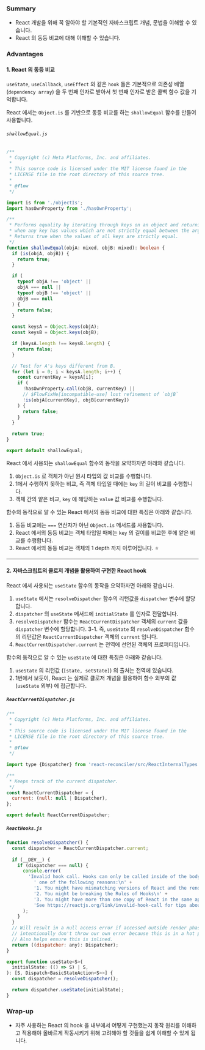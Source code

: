 ### Summary
- React 개발을 위해 꼭 알아야 할 기본적인 자바스크립트 개념, 문법을 이해할 수 있습니다.
- React 의 동등 비교에 대해 이해할 수 있습니다.

### Advantages
#### 1. React 의 동등 비교
`useState`, `useCallback`, `useEffect` 와 같은 `hook` 들은 기본적으로 의존성 배열 (`dependency array`) 을 두 번째 인자로 받아서 첫 번째 인자로 받은 콜백 함수 값을 기억합니다.

React 에서는 `Object.is` 를 기반으로 동등 비교를 하는 `shallowEqual` 함수를 만들어 사용합니다.

###### `shallowEqual.js`
```ts
/**
 * Copyright (c) Meta Platforms, Inc. and affiliates.
 *
 * This source code is licensed under the MIT license found in the
 * LICENSE file in the root directory of this source tree.
 *
 * @flow
 */

import is from './objectIs';
import hasOwnProperty from './hasOwnProperty';

/**
 * Performs equality by iterating through keys on an object and returning false
 * when any key has values which are not strictly equal between the arguments.
 * Returns true when the values of all keys are strictly equal.
 */
function shallowEqual(objA: mixed, objB: mixed): boolean {
  if (is(objA, objB)) {
    return true;
  }

  if (
    typeof objA !== 'object' ||
    objA === null ||
    typeof objB !== 'object' ||
    objB === null
  ) {
    return false;
  }

  const keysA = Object.keys(objA);
  const keysB = Object.keys(objB);

  if (keysA.length !== keysB.length) {
    return false;
  }

  // Test for A's keys different from B.
  for (let i = 0; i < keysA.length; i++) {
    const currentKey = keysA[i];
    if (
      !hasOwnProperty.call(objB, currentKey) ||
      // $FlowFixMe[incompatible-use] lost refinement of `objB`
      !is(objA[currentKey], objB[currentKey])
    ) {
      return false;
    }
  }

  return true;
}

export default shallowEqual;
```

React 에서 사용되는 `shallowEqual` 함수의 동작을 요약하자면 아래와 같습니다.

1. `Object.is` 로 객체가 아닌 원시 타입의 값 비교를 수행합니다.
2. 1에서 수행하지 못하는 비교, 즉 객체 타입일 때에는 `key` 의 길이 비교를 수행합니다.
3. 객체 간의 얕은 비교, `key` 에 해당하는 `value` 값 비교를 수행합니다.

함수의 동작으로 알 수 있는 React 에서의 동등 비교에 대한 특징은 아래와 같습니다.

1. 동등 비교에는 `===` 연산자가 아닌 `Object.is` 메서드를 사용합니다.
2. React 에서의 동등 비교는 객체 타입일 때에는 `key` 의 길이를 비교한 후에 얕은 비교를 수행합니다.
3. React 에서의 동등 비교는 객체의 1 depth 까지 이루어집니다. ⭐

-------

#### 2. 자바스크립트의 클로저 개념을 활용하여 구현한 React hook

React 에서 사용되는 `useState` 함수의 동작을 요약하자면 아래와 같습니다.

1. `useState` 에서는 `resolveDispatcher` 함수의 리턴값을 `dispatcher` 변수에 할당합니다.
2. `dispatcher` 의 `useState` 메서드에 `initialState` 를 인자로 전달합니다.
3. `resolveDispatcher` 함수는 `ReactCurrentDispatcher` 객체의 `current` 값을 `dispatcher` 변수에 할당합니다.
  3-1. 즉, `useState` 의 `resolveDispatcher` 함수의 리턴값은 `ReactCurrentDispatcher` 객체의 `current` 입니다.
4. `ReactCurrentDispatcher.current` 는 전역에 선언된 객체의 프로퍼티입니다.

함수의 동작으로 알 수 있는 `useState` 에 대한 특징은 아래와 같습니다.

1. `useState` 의 리턴값 (`[state, setState]`) 의 출처는 전역에 있습니다.
2. 1번에서 보듯이, React 는 실제로 클로저 개념을 활용하여 함수 외부의 값 (`useState` 외부) 에 접근합니다.

##### `ReactCurrentDispatcher.js`
```js
/**
 * Copyright (c) Meta Platforms, Inc. and affiliates.
 *
 * This source code is licensed under the MIT license found in the
 * LICENSE file in the root directory of this source tree.
 *
 * @flow
 */

import type {Dispatcher} from 'react-reconciler/src/ReactInternalTypes';

/**
 * Keeps track of the current dispatcher.
 */
const ReactCurrentDispatcher = {
  current: (null: null | Dispatcher),
};

export default ReactCurrentDispatcher;
```

##### `ReactHooks.js`
```js
function resolveDispatcher() {
  const dispatcher = ReactCurrentDispatcher.current;
  
  if (__DEV__) {
    if (dispatcher === null) {
      console.error(
        'Invalid hook call. Hooks can only be called inside of the body of a function component. This could happen for' +
          ' one of the following reasons:\n' +
          '1. You might have mismatching versions of React and the renderer (such as React DOM)\n' +
          '2. You might be breaking the Rules of Hooks\n' +
          '3. You might have more than one copy of React in the same app\n' +
          'See https://reactjs.org/link/invalid-hook-call for tips about how to debug and fix this problem.',
      );
    }
  }
  // Will result in a null access error if accessed outside render phase. We
  // intentionally don't throw our own error because this is in a hot path.
  // Also helps ensure this is inlined.
  return ((dispatcher: any): Dispatcher);
}

export function useState<S>(
  initialState: (() => S) | S,
): [S, Dispatch<BasicStateAction<S>>] {
  const dispatcher = resolveDispatcher();

  return dispatcher.useState(initialState);
}
```

### Wrap-up
- 자주 사용하는 React 의 hook 을 내부에서 어떻게 구현했는지 동작 원리를 이해하고 적용해야 올바르게 작동시키기 위해 고려해야 할 것들을 쉽게 이해할 수 있게 됩니다.